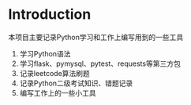 # Introduction

本项目主要记录Python学习和工作上编写用到的一些工具

1. 学习Python语法
2. 学习flask、pymysql、pytest、requests等第三方包
3. 记录leetcode算法刷题
4. 记录Python二级考试知识、错题记录
5. 编写工作上的一些小工具